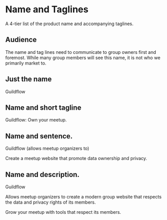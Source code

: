 # Name and Taglines

A 4-tier list of the product name and accompanying taglines.

## Audience

The name and tag lines need to communicate to group owners first and foremost. While many group members will see this name, it is not who we primarily market to.

## Just the name

Guildflow

## Name and short tagline

Guildflow: Own your meetup.

## Name and sentence.

Guildflow (allows meetup organizers to)

Create a meetup website that promote data ownership and privacy.

## Name and description.

Guildflow

Allows meetup organizers to create a modern group website that respects the data and privacy rights of its members.



Grow your meetup with tools that respect its members.
